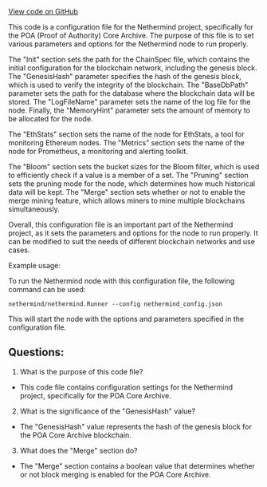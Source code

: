 [View code on GitHub](https://github.com/NethermindEth/nethermind/src/Nethermind/Nethermind.Runner/configs/poacore_archive.cfg)

This code is a configuration file for the Nethermind project, specifically for the POA (Proof of Authority) Core Archive. The purpose of this file is to set various parameters and options for the Nethermind node to run properly. 

The "Init" section sets the path for the ChainSpec file, which contains the initial configuration for the blockchain network, including the genesis block. The "GenesisHash" parameter specifies the hash of the genesis block, which is used to verify the integrity of the blockchain. The "BaseDbPath" parameter sets the path for the database where the blockchain data will be stored. The "LogFileName" parameter sets the name of the log file for the node. Finally, the "MemoryHint" parameter sets the amount of memory to be allocated for the node.

The "EthStats" section sets the name of the node for EthStats, a tool for monitoring Ethereum nodes. The "Metrics" section sets the name of the node for Prometheus, a monitoring and alerting toolkit. 

The "Bloom" section sets the bucket sizes for the Bloom filter, which is used to efficiently check if a value is a member of a set. The "Pruning" section sets the pruning mode for the node, which determines how much historical data will be kept. The "Merge" section sets whether or not to enable the merge mining feature, which allows miners to mine multiple blockchains simultaneously.

Overall, this configuration file is an important part of the Nethermind project, as it sets the parameters and options for the node to run properly. It can be modified to suit the needs of different blockchain networks and use cases. 

Example usage:

To run the Nethermind node with this configuration file, the following command can be used:

`nethermind/nethermind.Runner --config nethermind_config.json` 

This will start the node with the options and parameters specified in the configuration file.
## Questions: 
 1. What is the purpose of this code file?
- This code file contains configuration settings for the Nethermind project, specifically for the POA Core Archive.

2. What is the significance of the "GenesisHash" value?
- The "GenesisHash" value represents the hash of the genesis block for the POA Core Archive blockchain.

3. What does the "Merge" section do?
- The "Merge" section contains a boolean value that determines whether or not block merging is enabled for the POA Core Archive.